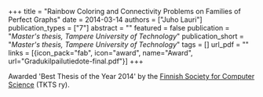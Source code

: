 +++
title = "Rainbow Coloring and Connectivity Problems on Families of Perfect Graphs"
date = 2014-03-14
authors = ["Juho Lauri"]
publication_types = ["7"]
abstract = ""
featured = false
publication = "*Master's thesis, Tampere University of Technology*"
publication_short = "*Master's thesis, Tampere University of Technology*"
tags = []
url_pdf = ""
links = [{icon_pack="fab", icon="award", name="Award", url="Gradukilpailutiedote-final.pdf"}]
+++

Awarded 'Best Thesis of the Year 2014' by the [Finnish Society for Computer Science](http://www.tkts.fi/finnish-society-computer-science) (TKTS ry).
